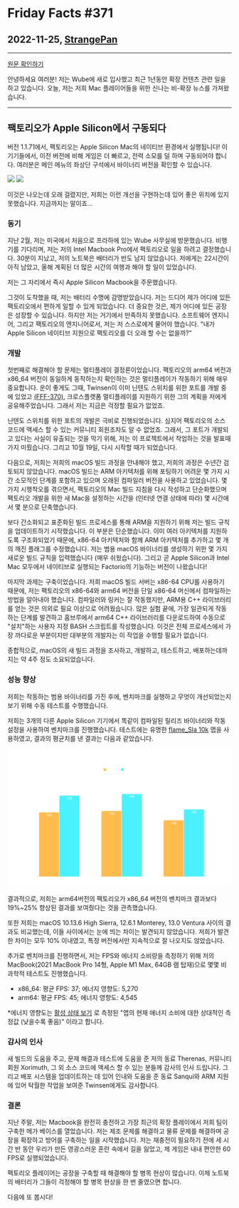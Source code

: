# Friday Facts #371

## 2022-11-25, [StrangePan](https://factorio.com/blog/author/StrangePan)

---

[원문 확인하기](https://factorio.com/blog/post/fff-371)


안녕하세요 여러분! 저는 Wube에 새로 입사했고 최근 1년동안 확장 컨텐츠 관련 일을 하고 있습니다. 오늘, 저는 저희 Mac 플레이어들을 위한 신나는 비-확장 뉴스를 가져왔습니다.

---

## 팩토리오가 Apple Silicon에서 구동되다

버전 1.1.71에서, 팩토리오는 Apple Silicon Mac의 네이티브 환경에서 실행됩니다! 이 기기들에서, 이전 버전에 비해 게임은 더 빠르고, 전력 소모를 덜 하며 구동되어야 합니다. 여러분은 메인 메뉴의 좌상단 구석에서 바이너리 버전을 확인할 수 있습니다. 

![](https://cdn.factorio.com/assets/img/blog/fff-371-version-x64.png) ![](https://cdn.factorio.com/assets/img/blog/fff-371-version-arm.png)


이것은 나오는데 오래 걸렸지만, 저희는 이런 개선을 구현하는데 있어 좋은 위치에 있지 못했습니다. 지금까지는 말이죠... 

### 동기

지난 2월, 저는 미국에서 처음으로 프라하에 있는 Wube 사무실에 방문했습니다. 비행기를 기다리며, 저는 저의 Intel Macbook Pro에서 팩토리오로 일을 하려고 결정했습니다. 30분이 지났고, 저의 노트북은 배터리가 반도 남지 않았습니다. 저에게는 22시간이 아직 남았고, 올해 계획된 더 많은 시간의 여행과 해야 할 일이 있었습니다.

저는 그 자리에서 즉시 Apple Silicon Macbook을 주문했습니다.

그것이 도착했을 때, 저는 배터리 수명에 감명받았습니다. 저는 드디어 제가 어디에 있든 팩토리오에서 편하게 일할 수 있게 되었습니다. 더 중요한 것은, 제가 어디에 있든 공장은 성장할 수 있습니다. 하지만 저는 거기에서 만족하지 못했습니다. 소프트웨어 엔지니어, 그리고 팩토리오의 엔지니어로서, 저는 저 스스로에게 물어야 했습니다. "내가 Apple Silicon 네이티브 지원으로 팩토리오를 더 오래 할 수는 없을까?"

### 개발

첫번째로 해결해야 할 문제는 멀티플레이 결정론이었습니다. 팩토리오의 arm64 버전과 x86_64 버전이 동일하게 동작하는지 확인하는 것은 멀티플레이가 작동하기 위해 매우 중요합니다. 운이 좋게도 그때, Twinsen이 이미 닌텐도 스위치를 위한 포트를 개발 중에 있었고 [(FFF-370)](./370.md), 크로스플랫폼 멀티플레이를 지원하기 위한 그의 계획을 저에게 공유해주었습니다. 그래서 저는 지금은 걱정할 필요가 없었죠.

닌텐도 스위치를 위한 포트의 개발은 극비로 진행되었습니다. 심지어 팩토리오의 소스 코드에 액세스 할 수 있는 커뮤니티 회원조차도 알 수 없었죠. 그래서, 그 포트가 개발되고 있다는 사실이 유출되는 것을 막기 위해, 저는 이 프로젝트에서 작업하는 것을 발표때가지 미뤘습니다. 그리고 10월 19일, 다시 시작할 때가 되었습니다. 

다음으로, 저희는 저희의 macOS 빌드 과정을 안내해야 했고, 저희의 과정은 수년간 검토되지 않았습니다. macOS 빌드는 ARM 아키텍처를 위해 포팅하기 어려운 몇 가지 시간 소모적인 단계를 포함하고 있으며 오래된 컴파일러 버전을 사용하고 있었습니다. 몇 가지 시행착오를 겪으면서, 팩토리오의 Mac 빌드 지침을 다시 작성하고 단순화했으며 팩토리오 개발을 위한 새 Mac을 설정하는 시간을 (인터넷 연결 상태에 따라) 몇 시간에서 몇 분으로 단축했습니다.

보다 간소화되고 표준화된 빌드 프로세스를 통해 ARM을 지원하기 위해 저는 빌드 규칙을 업데이트하기 시작했습니다. 이 부분은 단순했습니다. 이미 여러 아키텍처를 지원하도록 구조화되었기 때문에, x86-64 아키텍처와 함께 ARM 아키텍처를 추가하고 몇 개의 깨진 플래그를 수정했습니다. 저는 범용 macOS 바이너리를 생성하기 위한 몇 가지 새로운 빌드 규칙을 입력했습니다 (매우 쉬웠습니다). 그리고 곧 Apple Silicon과 Intel Mac 모두에서 네이티브로 실행되는 Factorio의 기능하는 버전이 나왔습니다!

마지막 과제는 구축이었습니다. 저희 macOS 빌드 서버는 x86-64 CPU를 사용하기 때문에, 저는 팩토리오의 x86-64와 arm64 버전을 단일 x86-64 머신에서 컴파일하는 방법을 알아내야 했습니다. 컴파일러와 링커는 잘 작동했지만, ARM용 C++ 라이브러리를 얻는 것은 의외로 필요 이상으로 어려웠습니다. 많은 실험 끝에, 가장 일관되게 작동하는 단계를 발견하고 홈브루에서 arm64 C++ 라이브러리를 다운로드하여 수동으로 "설치"하는 사용자 지정 BASH 스크립트를 작성했습니다. 이것은 전체 프로세스에서 가장 까다로운 부분이지만 대부분의 개발자는 이 작업을 수행할 필요가 없습니다.

종합적으로, macOS의 새 빌드 과정을 조사하고, 개발하고, 테스트하고, 배포하는데까지는 약 4주 정도 소요되었습니다. 

### 성능 향상

저희는 작동하는 범용 바이너리를 가진 후에, 벤치마크를 실행하고 무엇이 개선되었는지 보기 위해 수동 테스트를 수행했습니다.

저희는 3개의 다른 Apple Silicon 기기에서 똑같이 컴파일된 릴리즈 바이너리와 작동 설정을 사용하여 벤치마크를 진행했습니다. 테스트에는 유명한 [flame_Sla 10k](https://factoriobox.1au.us/map/info/4c5f65003d84370f16d6950f639be1d6f92984f24c0240de6335d3e161705504) 맵을 사용하였고, 결과의 평균치를 낸 결과는 다음과 같았습니다. 

![](./Img/fff-371-ups-graph.png)

결과적으로, 저희는 arm64버전의 팩토리오가 x86_64 버전의 벤치마크 결과보다 19%~25% 향상된 결과를 보여줬다는 것을 관측했습니다.

또한 저희는 macOS 10.13.6 High Sierra, 12.6.1 Monterey, 13.0 Ventura 사이의 결과도 비교했는데, 이들 사이에서는 눈에 띄는 차이는 발견되지 않았습니다. 저희가 발견한 차이는 모두 10% 이내였고, 특정 버전에서만 지속적으로 잘 나오지도 않았습니다.

추가로 벤치마크를 진행하면서, 저는 FPS와 에너지 소비량을 측정하기 위해 저의 MacBook(2021 MacBook Pro 14형, Apple M1 Max, 64GB 램 탑재)으로 몇몇 비과학적 테스트도 진행했습니다. 

* x86_64: 평균 FPS: 37; 에너지 영향도: 5,270
* arm64: 평균 FPS: 45; 에너지 영향도: 4,545

*에너지 영향도는 [활성 상태 보기](https://support.apple.com/ko-kr/guide/activity-monitor/actmntr43697/mac) 로 측정된 "앱의 현재 애너지 소비에 대한 상대적인 측정값 (낮을수록 좋음)" 이라고 합니다.

### 감사의 인사

새 빌드의 도움을 주고, 문제 해결과 테스트에 도움을 준 저의 동료 Therenas, 커뮤니티 회원 Xorimuth, 그 외 소스 코드에 액세스 할 수 있는 분들께 감사의 인사 드립니다. 그리고 배포 시스템을 업데이트하는 데 있어 인내와 도움을 준 동료 Sanqui와 ARM 지원에 있어 탁월한 작업을 보여준 Twinsen에게도 감사합니다.

### 결론

지난 주말, 저는 Macbook을 완전히 충전하고 가장 최근의 확장 플레이에서 저희 팀이 구축한 메가 베이스를 열었습니다. 저는 제조 문제를 해결하고 물류 문제를 해결하며 공장을 확장하고 방어를 구축하는 일을 시작했습니다. 저는 재충전이 필요하기 전에 세 시간 반 동안 우리가 만든 영광스러운 혼란 속에서 길을 잃었고, 제 게임은 내내 편안한 60 FPS로 실행되었습니다.

팩토리오 플레이어는 공장을 구축할 때 해결해야 할 병목 현상이 많습니다. 이제 노트북의 배터리가 그들이 걱정해야 할 병목 현상을 한 번 줄였으면 합니다.

다음에 또 봅시다!